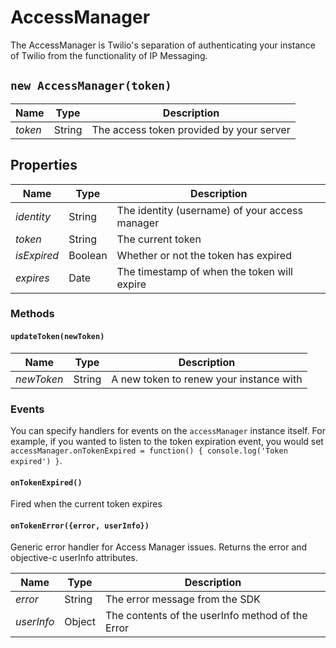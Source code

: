 # AccessManager
The AccessManager is Twilio's separation of authenticating your instance of Twilio from the functionality of IP Messaging.

## `new AccessManager(token)`
|Name |Type |Description |
|--- |--- |--- |
|*token*|String|The access token provided by your server

## Properties
|Name |Type |Description |
|--- |--- |--- |
|*identity*|String|The identity (username) of your access manager
|*token*|String|The current token
|*isExpired*|Boolean|Whether or not the token has expired
|*expires*|Date|The timestamp of when the token will expire

### Methods

#### `updateToken(newToken)`
|Name |Type |Description |
|--- |--- |--- |
|*newToken*|String|A new token to renew your instance with

### Events
You can specify handlers for events on the `accessManager` instance itself. For example, if you wanted to listen to the token expiration event, you would set `accessManager.onTokenExpired = function() { console.log('Token expired') }`.

#### `onTokenExpired()`
Fired when the current token expires
#### `onTokenError({error, userInfo})`
Generic error handler for Access Manager issues. Returns the error and objective-c userInfo attributes.

|Name |Type |Description |
|--- |--- |--- |
|*error*|String|The error message from the SDK
|*userInfo*|Object|The contents of the userInfo method of the Error
